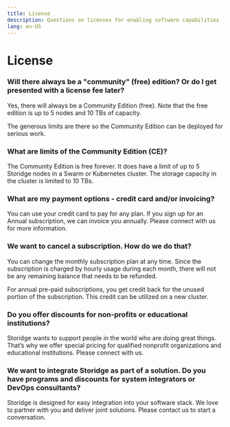 ```yaml
---
title: License
description: Questions on licenses for enabling software capabilities
lang: en-US
---
```


# License

### Will there always be a "community" (free) edition? Or do I get presented with a license fee later?

Yes, there will always be a Community Edition (free). Note that the free edition is up to 5 nodes and 10 TBs of capacity.

The generous limits are there so the Community Edition can be deployed for serious work.

### What are limits of the Community Edition (CE)?

The Community Edition is free forever. It does have a limit of up to 5 Storidge nodes in a Swarm or Kubernetes cluster. The storage capacity in the cluster is limited to 10 TBs.

### What are my payment options - credit card and/or invoicing?

You can use your credit card to pay for any plan. If you sign up for an Annual subscription, we can invoice you annually. Please connect with us for more information.

### We want to cancel a subscription. How do we do that?

You can change the monthly subscription plan at any time. Since the subscription is charged by hourly usage during each month, there will not be any remaining balance that needs to be refunded.

For annual pre-paid subscriptions, you get credit back for the unused portion of the subscription. This credit can be utilized on a new cluster.

### Do you offer discounts for non-profits or educational institutions?

Storidge wants to support people in the world who are doing great things. That’s why we offer special pricing for qualified nonprofit organizations and educational institutions. Please connect with us. 

### We want to integrate Storidge as part of a solution. Do you have programs and discounts for system integrators or DevOps consultants?

Storidge is designed for easy integration into your software stack. We love to partner with you and deliver joint solutions. Please contact us to start a conversation.


